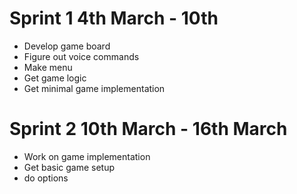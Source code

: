 # Sprint 1 4th March - 10th
+ Develop game board
+ Figure out voice commands
+ Make menu
+ Get game logic
+ Get minimal game implementation
# Sprint 2 10th March - 16th March
+ Work on game implementation
+ Get basic game setup
+ do options
